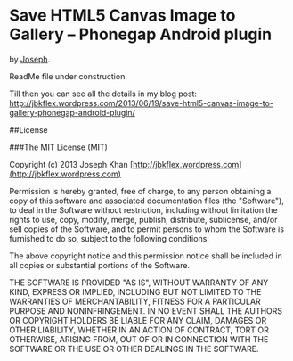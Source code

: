 # Save HTML5 Canvas Image to Gallery – Phonegap Android plugin

by [Joseph](http://jbkflex.wordpress.com).

ReadMe file under construction.

Till then you can see all the details in my blog post: http://jbkflex.wordpress.com/2013/06/19/save-html5-canvas-image-to-gallery-phonegap-android-plugin/


##License

###The MIT License (MIT)

Copyright (c) 2013 Joseph Khan [http://jbkflex.wordpress.com](http://jbkflex.wordpress.com)

Permission is hereby granted, free of charge, to any person obtaining a copy
of this software and associated documentation files (the "Software"), to deal
in the Software without restriction, including without limitation the rights
to use, copy, modify, merge, publish, distribute, sublicense, and/or sell
copies of the Software, and to permit persons to whom the Software is
furnished to do so, subject to the following conditions:

The above copyright notice and this permission notice shall be included in
all copies or substantial portions of the Software.

THE SOFTWARE IS PROVIDED "AS IS", WITHOUT WARRANTY OF ANY KIND, EXPRESS OR
IMPLIED, INCLUDING BUT NOT LIMITED TO THE WARRANTIES OF MERCHANTABILITY,
FITNESS FOR A PARTICULAR PURPOSE AND NONINFRINGEMENT. IN NO EVENT SHALL THE
AUTHORS OR COPYRIGHT HOLDERS BE LIABLE FOR ANY CLAIM, DAMAGES OR OTHER
LIABILITY, WHETHER IN AN ACTION OF CONTRACT, TORT OR OTHERWISE, ARISING FROM,
OUT OF OR IN CONNECTION WITH THE SOFTWARE OR THE USE OR OTHER DEALINGS IN
THE SOFTWARE.


